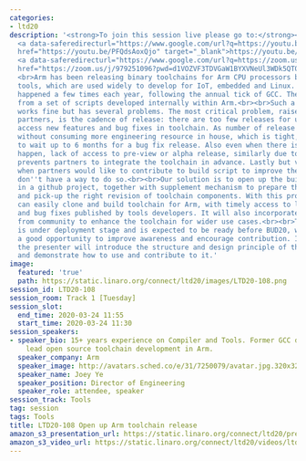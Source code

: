 ```yaml
---
categories:
- ltd20
description: '<strong>To join this session live please go to:</strong><br><ul><li>YouTube:
  <a data-saferedirecturl="https://www.google.com/url?q=https://youtu.be/PFQdsAoxQjo&source=gmail&ust=1584481372166000&usg=AFQjCNEaHD7pbM7zG_P6qVfLUp1t25kjHQ"
  href="https://youtu.be/PFQdsAoxQjo" target="_blank">https://youtu.be/PFQdsAoxQjo</a></li><li>Zoom:
  <a data-saferedirecturl="https://www.google.com/url?q=https://zoom.us/j/979251096?pwd%3Dd1VOZVF3TDVGaW1BYXVNeUl3WDk5QT09&source=gmail&ust=1584481372167000&usg=AFQjCNEbwp1MgK5ehMTqiYrSaWesNvUPgw"
  href="https://zoom.us/j/979251096?pwd=d1VOZVF3TDVGaW1BYXVNeUl3WDk5QT09" target="_blank">https://zoom.us/j/979251096?pwd=d1VOZVF3TDVGaW1BYXVNeUl3WDk5QT09</a></li></ul>Description:
  <br>Arm has been releasing binary toolchains for Arm CPU processors based on GNU
  tools, which are used widely to develop for IoT, embedded and Linux. The releases
  happened a few times each year, following the annual tick of GCC. They were built
  from a set of scripts developed internally within Arm.<br><br>Such a release model
  works fine but has several problems. The most critical problem, raised by Linaro
  partners, is the cadence of release: there are too few releases for users to timely
  access new features and bug fixes in toolchain. As number of release will not increase
  without consuming more engineering resource in house, which is tight, users have
  to wait up to 6 months for a bug fix release. Also even when there is release to
  happen, lack of access to pre-view or alpha release, similarly due to resource constraint,
  prevents partners to integrate the toolchain in advance. Lastly but very importantly,
  when partners would like to contribute to build script to improve the release, they
  don''t have a way to do so.<br><br>Our solution is to open up the build scripts
  in a github project, together with supplement mechanism to prepare the build environment
  and pick-up the right revision of toolchain components. With this project, users
  can easily clone and build toolchain for Arm, with timely access to latest features
  and bug fixes published by tools developers. It will also incorporate contribution
  from community to enhance the toolchain for wider use cases.<br><br>This solution
  is under deployment stage and is expected to be ready before BUD20, which will be
  a good opportunity to improve awareness and encourage contribution. In this section,
  the presenter will introduce the structure and design principle of the github project,
  and demonstrate how to use and contribute to it.'
image:
  featured: 'true'
  path: https://static.linaro.org/connect/ltd20/images/LTD20-108.png
session_id: LTD20-108
session_room: Track 1 [Tuesday]
session_slot:
  end_time: 2020-03-24 11:55
  start_time: 2020-03-24 11:30
session_speakers:
- speaker_bio: 15+ years experience on Compiler and Tools. Former GCC developer. Currently
    lead open source toolchain development in Arm.
  speaker_company: Arm
  speaker_image: http://avatars.sched.co/e/31/7250079/avatar.jpg.320x320px.jpg?939
  speaker_name: Joey Ye
  speaker_position: Director of Engineering
  speaker_role: attendee, speaker
session_track: Tools
tag: session
tags: Tools
title: LTD20-108 Open up Arm toolchain release
amazon_s3_presentation_url: https://static.linaro.org/connect/ltd20/presentations/LTD20-108-0.pdf
amazon_s3_video_url: https://static.linaro.org/connect/ltd20/videos/ltd20-108.mp4
---
```

